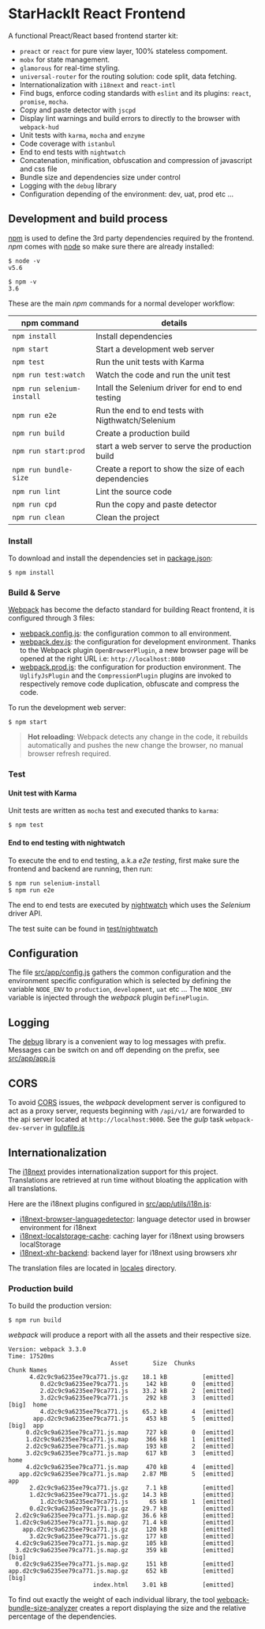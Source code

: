 # StarHackIt React Frontend

A functional Preact/React based frontend starter kit:

* `preact` or `react` for pure view layer, 100% stateless compoment.  
* `mobx` for state management.
* `glamorous` for real-time styling.
* `universal-router` for the routing solution: code split, data fetching. 
* Internationalization with `i18next` and `react-intl`
* Find bugs, enforce coding standards with `eslint` and its plugins: `react`, `promise`, `mocha`.
* Copy and paste detector with `jscpd`
* Display lint warnings and build errors to directly to the browser with `webpack-hud`
* Unit tests with `karma`, `mocha` and `enzyme`
* Code coverage with `istanbul`
* End to end tests with `nightwatch`
* Concatenation, minification, obfuscation and compression of javascript and css file
* Bundle size and dependencies size under control
* Logging with the `debug` library
* Configuration depending of the environment: dev, uat, prod etc ...

## Development and build process

[npm](https://www.npmjs.com/) is used to define the 3rd party dependencies required by the frontend. *npm* comes with [node](https://nodejs.org) so make sure there are already installed:

    $ node -v
    v5.6

    $ npm -v
    3.6

These are the main *npm* commands for a normal developer workflow:

| npm command    | details  |
|----------------|----------|
| `npm install`  | Install dependencies  |
| `npm start`    | Start a development web server  |
| `npm test`     |  Run the unit tests with Karma |
| `npm run test:watch` |  Watch the code and run the unit test |
| `npm run selenium-install`  |  Intall the Selenium driver for end to end testing |
| `npm run e2e`  |  Run the end to end tests with Nigthwatch/Selenium |
| `npm run build`| Create a production build  |
| `npm run start:prod`| start a web server to serve the production build  |
| `npm run bundle-size`| Create a report to show the size of each dependencies |
| `npm run lint`| Lint the source code |
| `npm run cpd`| Run the copy and paste detector |
| `npm run clean`| Clean the project |

### Install

To download and install the dependencies set in [package.json](package.json):

    $ npm install

### Build & Serve

[Webpack](https://webpack.github.io/) has become the defacto standard for building React frontend, it is configured through 3 files:

* [webpack.config.js](webpack.config.js): the configuration common to all environment.
* [webpack.dev.js](webpack.dev.js): the configuration for development environment. Thanks to the Webpack plugin `OpenBrowserPlugin`, a new browser page will be opened at the right URL i.e: `http://localhost:8080`
* [webpack.prod.js](webpack.prod.js): the configuration for production environment. The `UglifyJsPlugin` and the `CompressionPlugin` plugins are invoked to respectively remove code duplication, obfuscate and compress the code.

To run the development web server:

    $ npm start

> **Hot reloading**: Webpack detects any change in the code, it rebuilds automatically and pushes the new change the browser, no manual browser refresh required.

### Test

#### Unit test with Karma

Unit tests are written as `mocha` test and executed thanks to `karma`:

    $ npm test

#### End to end testing with nightwatch

To execute the end to end testing, a.k.a _e2e testing_, first make sure the frontend and backend are running, then run:

    $ npm run selenium-install
    $ npm run e2e

The end to end tests are executed by [nightwatch](http://nightwatchjs.org/) which uses the *Selenium* driver API.

The test suite can be found in [test/nightwatch](test/nightwatch)

## Configuration

The file [src/app/config.js](src/app/config.js) gathers the common configuration and the environment specific configuration which is selected by defining the variable `NODE_ENV` to `production`, `development`, `uat` etc ...
The `NODE_ENV` variable is injected through the *webpack* plugin `DefinePlugin`.

## Logging

The [debug](https://github.com/visionmedia/debug) library is a convenient way to log messages with prefix.
Messages can be switch on and off depending on the prefix, see [src/app/app.js](src/app/app.js)

## CORS

To avoid [CORS](https://en.wikipedia.org/wiki/Cross-origin_resource_sharing) issues, the *webpack* development server is configured to act as a proxy server, requests beginning with `/api/v1/` are forwarded to the api server located at `http://localhost:9000`. See the *gulp* task `webpack-dev-server` in [gulpfile.js](gulpfile.js)

## Internationalization

The [i18next](http://i18next.com/) provides internationalization support for this project. Translations are retrieved at run time without bloating the application with all translations.

Here are the i18next plugins configured in [src/app/utils/i18n.js](src/app/utils/i18n.js):

* [i18next-browser-languagedetector](https://github.com/i18next/i18next-browser-languageDetector): language detector used in browser environment for i18next
* [i18next-localstorage-cache](https://github.com/i18next/i18next-localStorage-cache): caching layer for i18next using browsers localStorage
* [i18next-xhr-backend](https://github.com/i18next/i18next-xhr-backend): backend layer for i18next using browsers xhr

The translation files are located in [locales](locales) directory.

### Production build

To build the production version:

    $ npm run build

*webpack* will produce a report with all the assets and their respective size.

```
Version: webpack 3.3.0
Time: 17520ms
                             Asset       Size  Chunks                    Chunk Names
      4.d2c9c9a6235ee79ca771.js.gz    18.1 kB          [emitted]         
         0.d2c9c9a6235ee79ca771.js     142 kB       0  [emitted]         
         2.d2c9c9a6235ee79ca771.js    33.2 kB       2  [emitted]         
         3.d2c9c9a6235ee79ca771.js     292 kB       3  [emitted]  [big]  home
         4.d2c9c9a6235ee79ca771.js    65.2 kB       4  [emitted]         
       app.d2c9c9a6235ee79ca771.js     453 kB       5  [emitted]  [big]  app
     0.d2c9c9a6235ee79ca771.js.map     727 kB       0  [emitted]         
     1.d2c9c9a6235ee79ca771.js.map     366 kB       1  [emitted]         
     2.d2c9c9a6235ee79ca771.js.map     193 kB       2  [emitted]         
     3.d2c9c9a6235ee79ca771.js.map     617 kB       3  [emitted]         home
     4.d2c9c9a6235ee79ca771.js.map     470 kB       4  [emitted]         
   app.d2c9c9a6235ee79ca771.js.map    2.87 MB       5  [emitted]         app
      2.d2c9c9a6235ee79ca771.js.gz     7.1 kB          [emitted]         
      1.d2c9c9a6235ee79ca771.js.gz    14.3 kB          [emitted]         
         1.d2c9c9a6235ee79ca771.js      65 kB       1  [emitted]         
      0.d2c9c9a6235ee79ca771.js.gz    29.7 kB          [emitted]         
  2.d2c9c9a6235ee79ca771.js.map.gz    36.6 kB          [emitted]         
  1.d2c9c9a6235ee79ca771.js.map.gz    71.4 kB          [emitted]         
    app.d2c9c9a6235ee79ca771.js.gz     120 kB          [emitted]         
      3.d2c9c9a6235ee79ca771.js.gz     177 kB          [emitted]         
  4.d2c9c9a6235ee79ca771.js.map.gz     105 kB          [emitted]         
  3.d2c9c9a6235ee79ca771.js.map.gz     359 kB          [emitted]  [big]  
  0.d2c9c9a6235ee79ca771.js.map.gz     151 kB          [emitted]         
app.d2c9c9a6235ee79ca771.js.map.gz     652 kB          [emitted]  [big]  
                        index.html    3.01 kB          [emitted]         

```

To find out exactly the weight of each individual library, the tool [webpack-bundle-size-analyzer](https://github.com/robertknight/webpack-bundle-size-analyzer) creates a report displaying the size and the relative percentage of the dependencies.

